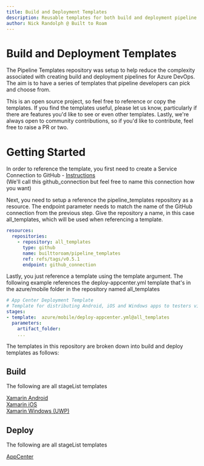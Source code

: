 ```yaml
---
title: Build and Deployment Templates
description: Reusable templates for both build and deployment pipeline stages
author: Nick Randolph @ Built to Roam
---
```


# Build and Deployment Templates

The Pipeline Templates repository was setup to help reduce the complexity associated with creating build and deployment pipelines for Azure DevOps. The aim is to have a series of templates that pipeline developers can pick and choose from. 

This is an open source project, so feel free to reference or copy the templates. If you find the templates useful, please let us know, particularly if there are features you'd like to see or even other templates. Lastly, we're always open to community contributions, so if you'd like to contribute, feel free to raise a PR or two.

# Getting Started

In order to reference the template, you first need to create a Service Connection to GitHub - [Instructions](https://docs.microsoft.com/en-us/azure/devops/pipelines/library/service-endpoints)  
(We'll call this github_connection but feel free to name this connection how you want)

Next, you need to setup a reference the pipeline_templates repository as a resource. The endpoint parameter needs to match the name of the GitHub connection from the previous step. Give the repository a name, in this case all_templates, which will be used when referencing a template.

```YAML
resources:
  repositories:
    - repository: all_templates
      type: github
      name: builttoroam/pipeline_templates
      ref: refs/tags/v0.5.1
      endpoint: github_connection
```

Lastly, you just reference a template using the template argument. The following example references the deploy-appcenter.yml template that's in the azure/mobile folder in the repository named all_templates

```yaml
# App Center Deployment Template
# Template for distributing Android, iOS and Windows apps to testers via App Center
stages:
- template:  azure/mobile/deploy-appcenter.yml@all_templates
  parameters:
    artifact_folder: 
    ...
```

The templates in this repository are broken down into build and deploy templates as follows:

## Build 

The following are all stageList templates

[Xamarin Android](./build//XamarinAndroid.md)   
[Xamarin iOS](./build//XamariniOS.md)   
[Xamarin Windows (UWP)](./build//XamarinWindows.md)   

## Deploy

The following are all stageList templates

[AppCenter](./deploy//AppCenter.md)

